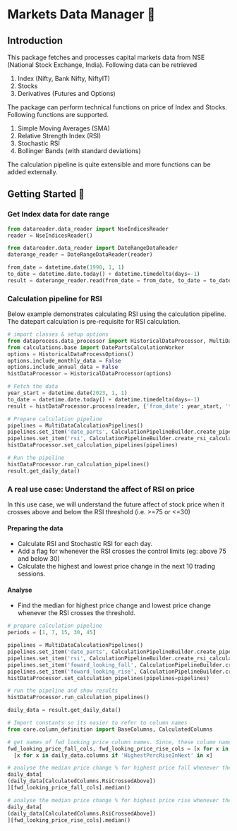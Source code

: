 
# Markets Data Manager 📝  
## Introduction
This package fetches and processes capital markets data from NSE (National Stock Exchange, India). Following data can be retrieved
1. Index (Nifty, Bank Nifty, NiftyIT)
2. Stocks
3. Derivatives (Futures and Options)

The package can perform technical functions on price of Index and Stocks. Following functions are supported.

1. Simple Moving Averages (SMA)
2. Relative Strength Index (RSI)
3. Stochastic RSI
4. Bollinger Bands (with standard deviations)

The calculation pipeline is quite extensible and more functions can be added externally.

## Getting Started 🚀
### Get Index data for date range
```python
from datareader.data_reader import NseIndicesReader
reader = NseIndicesReader()

from datareader.data_reader import DateRangeDataReader
daterange_reader = DateRangeDataReader(reader)

from_date = datetime.date(1990, 1, 1)
to_date = datetime.date.today() + datetime.timedelta(days=-1)
result = daterange_reader.read(from_date = from_date, to_date = to_date)
```

### Calculation pipeline for RSI
Below example demonstrates calculating RSI using the calculation pipeline. The datepart calculation is pre-requisite for RSI calculation.

```python
# import classes & setup options
from dataprocess.data_processor import HistoricalDataProcessor, MultiDataCalculationPipelines, CalculationPipelineBuilder, HistoricalDataProcessOptions
from calculations.base import DatePartsCalculationWorker
options = HistoricalDataProcessOptions()
options.include_monthly_data = False
options.include_annual_data = False
histDataProcessor = HistoricalDataProcessor(options)

# Fetch the data
year_start = datetime.date(2023, 1, 1)
to_date = datetime.date.today() + datetime.timedelta(days=-1)
result = histDataProcessor.process(reader, {'from_date': year_start, 'to_date': to_date})

# Prepare calculation pipeline
pipelines = MultiDataCalculationPipelines()
pipelines.set_item('date_parts', CalculationPipelineBuilder.create_pipeline_for_worker(DatePartsCalculationWorker()))
pipelines.set_item('rsi', CalculationPipelineBuilder.create_rsi_calculation_pipeline())
histDataProcessor.set_calculation_pipelines(pipelines)

# Run the pipeline
histDataProcessor.run_calculation_pipelines()
result.get_daily_data()
```

### A real use case: Understand the affect of RSI on price
In this use case, we will understand the future affect of stock price when it crosses above and below the RSI threshold (i.e. >=75 or <=30)

#### Preparing the data
- Calculate RSI and Stochastic RSI for each day.
- Add a flag for whenever the RSI crosses the control limits (eg: above 75 and below 30)
- Calculate the highest and lowest price change in the next 10 trading sessions.

#### Analyse
- Find the median for highest price change and lowest price change whenever the RSI crosses the threshold.

```python
# prepare calculation pipeline
periods = [1, 7, 15, 30, 45]

pipelines = MultiDataCalculationPipelines()
pipelines.set_item('date_parts', CalculationPipelineBuilder.create_pipeline_for_worker(DatePartsCalculationWorker()))
pipelines.set_item('rsi', CalculationPipelineBuilder.create_rsi_calculation_pipeline(crossing_above_flag_value = 75, crossing_below_flag_value = 30, window = 14))
pipelines.set_item('foward_looking_fall', CalculationPipelineBuilder.create_forward_looking_price_fall_pipeline(periods))
pipelines.set_item('foward_looking_rise', CalculationPipelineBuilder.create_forward_looking_price_rise_pipeline(periods))
histDataProcessor.set_calculation_pipelines(pipelines=pipelines)

# run the pipeline and show results
histDataProcessor.run_calculation_pipelines()

daily_data = result.get_daily_data()

# Import constants so its easier to refer to column names
from core.column_definition import BaseColumns, CalculatedColumns

# get names of fwd looking price column names. Since, these column names are auto-generated there no constants for them
fwd_looking_price_fall_cols, fwd_looking_price_rise_cols = [x for x in daily_data.columns if 'HighestPercFallInNext' in x], \
  [x for x in daily_data.columns if 'HighestPercRiseInNext' in x]

# analyse the median price change % for highest price fall whenever the RSI crosses above
daily_data[
(daily_data[CalculatedColumns.RsiCrossedAbove])
][fwd_looking_price_fall_cols].median()

# analyse the median price change % for highest price rise whenever the RSI crosses below
daily_data[
(daily_data[CalculatedColumns.RsiCrossedAbove])
][fwd_looking_price_rise_cols].median()
```
